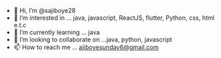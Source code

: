 - 👋 Hi, I’m @sajiboye28
- 👀 I’m interested in ... java, javascript, ReactJS, flutter,  Python, css, html e.t.c
- 🌱 I’m currently learning ... java
- 💞️ I’m looking to collaborate on ...java, python, javascript
- 📫 How to reach me ... ajiboyesunday6@gmail.com

<!---
sajiboye28/sajiboye28 is a ✨ special ✨ repository because its `README.md` (this file) appears on your GitHub profile.
You can click the Preview link to take a look at your changes.
--->

